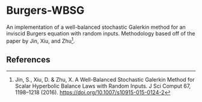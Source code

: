 # Burgers-WBSG
An implementation of a well-balanced stochastic Galerkin method for an inviscid Burgers equation with random inputs. Methodology based off of the paper by Jin, Xiu, and Zhu[^1].


## References

[^1]: Jin, S., Xiu, D. & Zhu, X. A Well-Balanced Stochastic Galerkin Method for Scalar Hyperbolic Balance Laws with Random Inputs. J Sci Comput 67, 1198–1218 (2016). https://doi.org/10.1007/s10915-015-0124-2
